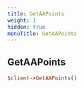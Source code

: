 ```yaml
---
title: GetAAPoints
weight: 1
hidden: true
menuTitle: GetAAPoints
---
```

## GetAAPoints
```perl
$client->GetAAPoints()
```